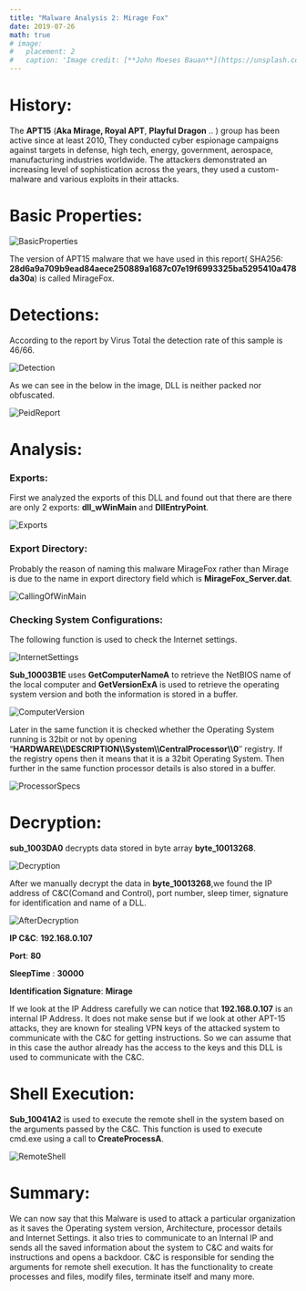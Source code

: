 ```yaml
---
title: "Malware Analysis 2: Mirage Fox"
date: 2019-07-26
math: true
# image:
#   placement: 2
#   caption: 'Image credit: [**John Moeses Bauan**](https://unsplash.com/photos/OGZtQF8iC0g)'
---
```


# History:
The **APT15** (**Aka Mirage, Royal APT**, **Playful Dragon** .. ) group has been active since at least 2010, They conducted cyber espionage campaigns against targets in defense, high tech, energy, government, aerospace, manufacturing industries worldwide. The attackers demonstrated an increasing level of sophistication across the years, they used a custom-malware and various exploits in their attacks.

# Basic Properties:

![BasicProperties](Screenshots/BasicInformation.png)

The version of APT15 malware that we have used in this report( SHA256: **28d6a9a709b9ead84aece250889a1687c07e19f6993325ba5295410a478da30a**) is called MirageFox.

# Detections:
According to the report by Virus Total the detection rate of this sample is 46/66.

![Detection](Screenshots/Detection.png)

As we can see in the below in the image, DLL is neither packed nor obfuscated.

![PeidReport](Screenshots/Peid.png)

# Analysis:
### Exports:

First we analyzed the exports of this DLL and found out that there are there are only 2 exports: **dll_wWinMain** and **DllEntryPoint**.

![Exports](Screenshots/Exports.png)

### Export Directory:

Probably the reason of naming this malware MirageFox rather than Mirage is due to the name in  export directory field which is **MirageFox_Server.dat**.

![CallingOfWinMain](Screenshots/WinMain.png)

### Checking System Configurations:
The following function is  used to check the Internet settings.

![InternetSettings](Screenshots/CorrectProxySettings.png)

**Sub_10003B1E** uses **GetComputerNameA** to retrieve the NetBIOS name of the local computer and **GetVersionExA** is used to retrieve the operating system version and both the information is stored in a buffer.

![ComputerVersion](Screenshots/GetComputerName.png)

Later in the same function it is checked whether the Operating System running is 32bit or not by opening “**HARDWARE\\\DESCRIPTION\\\System\\\CentralProcessor\\\0**″ registry. If the registry opens then it means that it is a 32bit Operating System.
Then further in the same function processor details is also stored in a buffer.

![ProcessorSpecs](Screenshots/ProcessorPecs.png)

# Decryption:
**sub_1003DA0** decrypts data stored in byte array **byte_10013268**.

![Decryption](Screenshots/Decryption.png)

After we manually decrypt the data in **byte_10013268**,we found the IP address of C&C(Comand and Control), port number, sleep timer, signature for identification and name of a DLL.

![AfterDecryption](Screenshots/Unpacked.png)

**IP C&C**: **192.168.0.107**

**Port**: **80**

**SleepTime** : **30000**

**Identification Signature**: **Mirage**

If we look at the IP Address carefully we can notice that **192.168.0.107** is an internal IP Address. It does not make sense but if we look at other APT-15 attacks, they are known for stealing VPN keys of the attacked system to communicate with the C&C for getting instructions. So we can assume that in this case the author already has the access to the keys and this DLL is used to communicate with the C&C.

# Shell Execution:

**Sub_10041A2** is used to execute the remote shell in the system based on the arguments passed by the C&C. This function is used to execute cmd.exe using a call to **CreateProcessA**.

![RemoteShell](Screenshots/RemoteShell.png)

# Summary:

We can now say that this Malware is used to attack a particular organization as it saves the Operating system version, Architecture, processor details and Internet Settings. it also tries to communicate to an Internal IP and sends all the saved information about the system to C&C and waits for instructions and opens a backdoor. C&C is responsible for sending the arguments for remote shell execution. It has the functionality to create processes and files, modify files, terminate itself and many more.